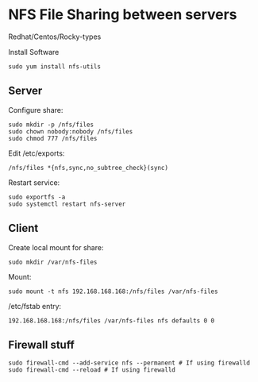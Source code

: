 # NFS File Sharing between servers
Redhat/Centos/Rocky-types

Install Software
```
sudo yum install nfs-utils
```

## Server
Configure share:
```
sudo mkdir -p /nfs/files
sudo chown nobody:nobody /nfs/files
sudo chmod 777 /nfs/files
```

Edit /etc/exports:
```
/nfs/files *{nfs,sync,no_subtree_check}(sync)
```

Restart service:
```
sudo exportfs -a
sudo systemctl restart nfs-server
```

## Client
Create local mount for share:
```
sudo mkdir /var/nfs-files
```

Mount:
```
sudo mount -t nfs 192.168.168.168:/nfs/files /var/nfs-files
```

/etc/fstab entry:
```
192.168.168.168:/nfs/files /var/nfs-files nfs defaults 0 0
```

## Firewall stuff
```
sudo firewall-cmd --add-service nfs --permanent # If using firewalld
sudo firewall-cmd --reload # If using firewalld
```
